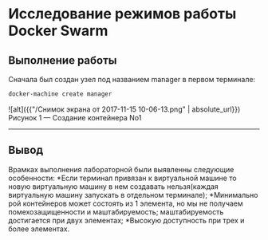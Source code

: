 # Исследование режимов работы Docker  Swarm
## Выполнение работы

Сначала был создан узел под названием manager в первом терминале:
```bash
docker-machine create manager
```
![alt]({{"/Снимок экрана от 2017-11-15 10-06-13.png" | absolute_url}})
Рисунок 1 — Создание контейнера No1



---
## Вывод
Врамках выполнения лабораторной были выявленны следующие особенности:
*Если терминал привязан к виртуальной машине то новую виртуальную машину в нем создавать нельзя(каждая виртуальную машину запускать в отдельном терминале);
*Минимально рой контейнеров может состоять из 1 элемента, но мы не получаем помехозащищенности и маштабируемость;
маштабируемость достигается при двух элементах;
*Высокую доступность при трех и более элементах.
